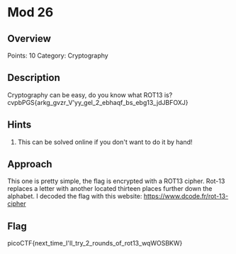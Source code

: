 # Mod 26

## Overview

Points: 10
Category: Cryptography

## Description

Cryptography can be easy, do you know what ROT13 is? cvpbPGS{arkg_gvzr_V'yy_gel_2_ebhaqf_bs_ebg13_jdJBFOXJ}

## Hints

1. This can be solved online if you don't want to do it by hand!

## Approach

This one is pretty simple, the flag is encrypted with a ROT13 cipher.
Rot-13 replaces a letter with another located thirteen places further down the alphabet.
I decoded the flag with this website: https://www.dcode.fr/rot-13-cipher

## Flag

picoCTF{next_time_I'll_try_2_rounds_of_rot13_wqWOSBKW}
